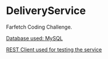 # DeliveryService
Farfetch Coding Challenge.

[Database used: MySQL](https://www.mysql.com)

[REST Client used for testing the service](https://chrome.google.com/webstore/detail/restlet-client-rest-api-t/aejoelaoggembcahagimdiliamlcdmfm)

